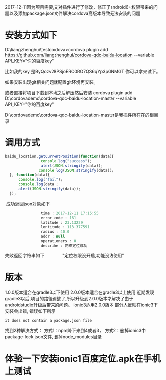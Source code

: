 2017-12-11因为项目需要,又对插件进行了修改，修正了android6+权限带来的问题以及添加package.json文件解决cordova高版本导致无法安装的问题



# 安装方式如下  

D:\liangzhenghui\testcordova>cordova plugin add https://github.com/liangzhenghui/cordova-qdc-baidu-location --variable API_KEY="你的百度key"



比如我的key 是ByQozv2BPSjoERC0RO7QS6qYp3pGNMGT 你可以拿来试下。



如果安装出现git相关问题就配置git环境再安装。


或者直接将项目下载到本地之后解压然后安装 
cordova plugin add D:\cordovademo\cordova-qdc-baidu-location-master --variable API_KEY="你的百度key"


D:\cordovademo\cordova-qdc-baidu-location-master是我插件所在在的根目录

# 调用方式
```javascript
baidu_location.getCurrentPosition(function(data){
                console.log("success");
                alert(JSON.stringify(data));
               console.log(JSON.stringify(data));
  }, function(data){
      console.log("fail");
      console.log(data);
      alert(JSON.stringify(data));
  });
```
  成功返回json对象如下
```javascript
                time : 2017-12-11 17:15:55
                error code : 161
                latitude : 23.13229
                lontitude : 113.377591
                radius : 40.0
                addr : null
                operationers : 0
                describe : 网络定位成功
  ```    
失败返回字符串如下
                "定位权限没开启,功能没法使用"
# 版本
1.0.0版本适合在gradle3以下使用
2.0.0版本适合在gradle3以上使用
近期发现gradle3以后,项目的路径调整了,所以升级到2.0.0版本才解决了由于androidstudio升级后带来的问题。
ionic3适用2.0.0版本
部分人反映在ionic3下安装会出错,
错误如下所示
```
it does not contain a package.json file
```
找到2种解决方式：
方式1：npm降下来到4或者3，
方式2：删掉ionic3中package-lock.json文件, 删掉node_modules目录
# 体验一下安装ionic1百度定位.apk在手机上测试 
                
                
